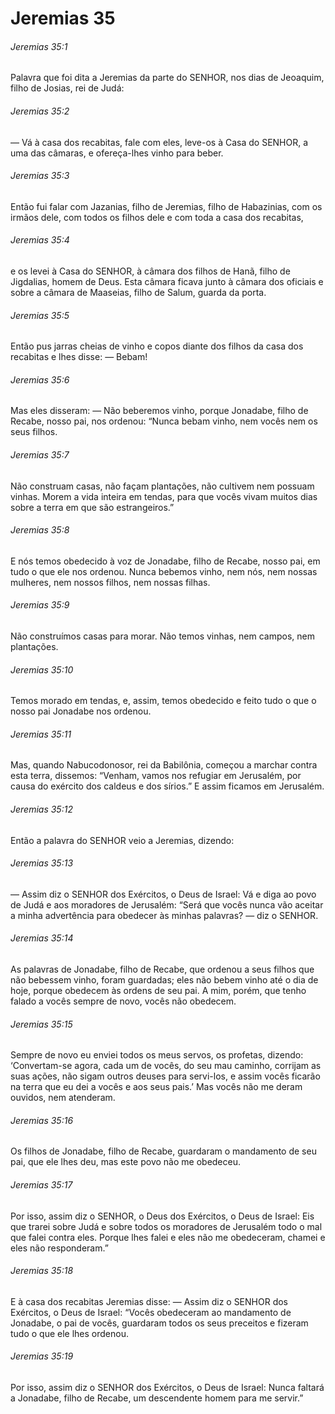 # Jeremias 35

###### Jeremias 35:1

Palavra que foi dita a Jeremias da parte do SENHOR, nos dias de Jeoaquim, filho de Josias, rei de Judá:

###### Jeremias 35:2

— Vá à casa dos recabitas, fale com eles, leve-os à Casa do SENHOR, a uma das câmaras, e ofereça-lhes vinho para beber.

###### Jeremias 35:3

Então fui falar com Jazanias, filho de Jeremias, filho de Habazinias, com os irmãos dele, com todos os filhos dele e com toda a casa dos recabitas,

###### Jeremias 35:4

e os levei à Casa do SENHOR, à câmara dos filhos de Hanã, filho de Jigdalias, homem de Deus. Esta câmara ficava junto à câmara dos oficiais e sobre a câmara de Maaseias, filho de Salum, guarda da porta.

###### Jeremias 35:5

Então pus jarras cheias de vinho e copos diante dos filhos da casa dos recabitas e lhes disse: — Bebam!

###### Jeremias 35:6

Mas eles disseram: — Não beberemos vinho, porque Jonadabe, filho de Recabe, nosso pai, nos ordenou: “Nunca bebam vinho, nem vocês nem os seus filhos.

###### Jeremias 35:7

Não construam casas, não façam plantações, não cultivem nem possuam vinhas. Morem a vida inteira em tendas, para que vocês vivam muitos dias sobre a terra em que são estrangeiros.”

###### Jeremias 35:8

E nós temos obedecido à voz de Jonadabe, filho de Recabe, nosso pai, em tudo o que ele nos ordenou. Nunca bebemos vinho, nem nós, nem nossas mulheres, nem nossos filhos, nem nossas filhas.

###### Jeremias 35:9

Não construímos casas para morar. Não temos vinhas, nem campos, nem plantações.

###### Jeremias 35:10

Temos morado em tendas, e, assim, temos obedecido e feito tudo o que o nosso pai Jonadabe nos ordenou.

###### Jeremias 35:11

Mas, quando Nabucodonosor, rei da Babilônia, começou a marchar contra esta terra, dissemos: “Venham, vamos nos refugiar em Jerusalém, por causa do exército dos caldeus e dos sírios.” E assim ficamos em Jerusalém.

###### Jeremias 35:12

Então a palavra do SENHOR veio a Jeremias, dizendo:

###### Jeremias 35:13

— Assim diz o SENHOR dos Exércitos, o Deus de Israel: Vá e diga ao povo de Judá e aos moradores de Jerusalém: “Será que vocês nunca vão aceitar a minha advertência para obedecer às minhas palavras? — diz o SENHOR.

###### Jeremias 35:14

As palavras de Jonadabe, filho de Recabe, que ordenou a seus filhos que não bebessem vinho, foram guardadas; eles não bebem vinho até o dia de hoje, porque obedecem às ordens de seu pai. A mim, porém, que tenho falado a vocês sempre de novo, vocês não obedecem.

###### Jeremias 35:15

Sempre de novo eu enviei todos os meus servos, os profetas, dizendo: ‘Convertam-se agora, cada um de vocês, do seu mau caminho, corrijam as suas ações, não sigam outros deuses para servi-los, e assim vocês ficarão na terra que eu dei a vocês e aos seus pais.’ Mas vocês não me deram ouvidos, nem atenderam.

###### Jeremias 35:16

Os filhos de Jonadabe, filho de Recabe, guardaram o mandamento de seu pai, que ele lhes deu, mas este povo não me obedeceu.

###### Jeremias 35:17

Por isso, assim diz o SENHOR, o Deus dos Exércitos, o Deus de Israel: Eis que trarei sobre Judá e sobre todos os moradores de Jerusalém todo o mal que falei contra eles. Porque lhes falei e eles não me obedeceram, chamei e eles não responderam.”

###### Jeremias 35:18

E à casa dos recabitas Jeremias disse: — Assim diz o SENHOR dos Exércitos, o Deus de Israel: “Vocês obedeceram ao mandamento de Jonadabe, o pai de vocês, guardaram todos os seus preceitos e fizeram tudo o que ele lhes ordenou.

###### Jeremias 35:19

Por isso, assim diz o SENHOR dos Exércitos, o Deus de Israel: Nunca faltará a Jonadabe, filho de Recabe, um descendente homem para me servir.”

